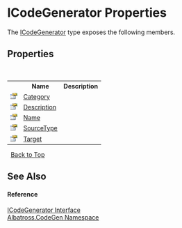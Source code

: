 # ICodeGenerator Properties
 

The <a href="81f2962e-1248-6108-03fc-3aad1ff9e183">ICodeGenerator</a> type exposes the following members.


## Properties
&nbsp;<table><tr><th></th><th>Name</th><th>Description</th></tr><tr><td>![Public property](media/pubproperty.gif "Public property")</td><td><a href="a97510fb-0286-4d54-0cf9-e9f4f59de5ef">Category</a></td><td /></tr><tr><td>![Public property](media/pubproperty.gif "Public property")</td><td><a href="a0249b1b-7e84-12b2-0a41-92cdb5d88f19">Description</a></td><td /></tr><tr><td>![Public property](media/pubproperty.gif "Public property")</td><td><a href="8c4569a6-c59a-ab46-2d1e-d6921fe97218">Name</a></td><td /></tr><tr><td>![Public property](media/pubproperty.gif "Public property")</td><td><a href="5a26d021-5aec-62ae-f7dd-dac10485f8ad">SourceType</a></td><td /></tr><tr><td>![Public property](media/pubproperty.gif "Public property")</td><td><a href="9f626510-586b-8a4b-fbdb-0717a9215066">Target</a></td><td /></tr></table>&nbsp;
<a href="#icodegenerator-properties">Back to Top</a>

## See Also


#### Reference
<a href="81f2962e-1248-6108-03fc-3aad1ff9e183">ICodeGenerator Interface</a><br /><a href="15cf6e12-be6a-9747-9980-acf9dcacbf1a">Albatross.CodeGen Namespace</a><br />